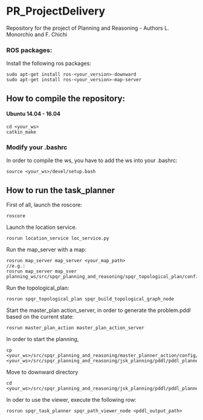 # PR_ProjectDelivery

Repository for the project of Planning and Reasoning - Authors L. Monorchio and F. Chichi

### ROS packages:
Install the following ros packages: 
```
sudo apt-get install ros-<your_version>-downward
sudo apt-get install ros-<your_version>-map-server
```

##  How to compile the repository:
#### Ubuntu 14.04 - 16.04 
```
cd <your_ws>
catkin_make
```

###  Modify your .bashrc 
In order to compile the ws, you have to add the ws into your .bashrc:
```
source <your_ws>/devel/setup.bash
```
## How to run the task_planner
First of all, launch the roscore:
```
roscore
```
Launch the location service.
```
rosrun location_service loc_service.py 
```
Run the map_server with a map:
```
rosrun map_server map_server <your_map_path>
//e.g.:
rosrun map_server map_sver planning_ws/src/spqr_planning_and_reasoning/spqr_topological_plan/config/maps/map_magdeburg_real.yaml 
```
Run the topological_plan:
```
rosrun spqr_topological_plan spqr_build_topological_graph_node 
```
Start the master_plan action_server, in order to generate the problem.pddl based on the current state:
```
rosrun master_plan_action master_plan_action_server 
```
In order to start the planning,

```
cp <your_ws>/src/spqr_planning_and_reasoning/master_planner_action/config/pddl/problem.pddl <your_ws>/src/spqr_planning_and_reasoning/jsk_planning/pddl/pddl_planner/Robocup_task
```
Move to downward directory
```
cd <your_ws>/src/spqr_planning_and_reasoning/jsk_planning/pddl/pddl_planner/Robocup_task
```
In oder to use the viewer, execute the following row:
```
rosrun spqr_task_planner spqr_path_viewer_node <pddl_output_path>
```
